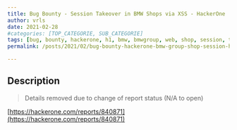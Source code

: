 ```yaml
---
title: Bug Bounty - Session Takeover in BMW Shops via XSS - HackerOne
author: vrls
date: 2021-02-28
#categories: [TOP_CATEGORIE, SUB_CATEGORIE]
tags: [bug, bounty, hackerone, h1, bmw, bmwgroup, web, shop, session, takeover, xss, cross site scripting, wayback]
permalink: /posts/2021/02/bug-bounty-hackerone-bmw-group-shop-session-hijack-xss/

---
```


## Description

>Details removed due to change of report status (N/A to open)


[https://hackerone.com/reports/840871](https://hackerone.com/reports/840871)